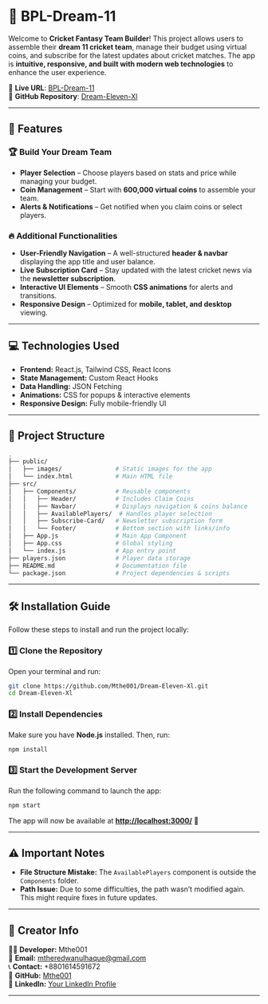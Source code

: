 # 🏏 BPL-Dream-11

Welcome to **Cricket Fantasy Team Builder**! This project allows users to assemble their **dream 11 cricket team**, manage their budget using virtual coins, and subscribe for the latest updates about cricket matches. The app is **intuitive, responsive, and built with modern web technologies** to enhance the user experience.

📍 **Live URL**: [BPL-Dream-11](https://verdant-churros-8bd07f.netlify.app/)\
📂 **GitHub Repository**: [Dream-Eleven-Xl](https://github.com/Mthe001/Dream-Eleven-Xl.git)

---

## 🎯 Features

### 🏆 Build Your Dream Team

- **Player Selection** – Choose players based on stats and price while managing your budget.
- **Coin Management** – Start with **600,000 virtual coins** to assemble your team.
- **Alerts & Notifications** – Get notified when you claim coins or select players.

### 🔥 Additional Functionalities

- **User-Friendly Navigation** – A well-structured **header & navbar** displaying the app title and user balance.
- **Live Subscription Card** – Stay updated with the latest cricket news via the **newsletter subscription**.
- **Interactive UI Elements** – Smooth **CSS animations** for alerts and transitions.
- **Responsive Design** – Optimized for **mobile, tablet, and desktop** viewing.

---

## 💻 Technologies Used

- **Frontend:** React.js, Tailwind CSS, React Icons
- **State Management:** Custom React Hooks
- **Data Handling:** JSON Fetching
- **Animations:** CSS for popups & interactive elements
- **Responsive Design:** Fully mobile-friendly UI

---

## 📂 Project Structure

```bash
.
├── public/
│   ├── images/               # Static images for the app
│   └── index.html            # Main HTML file
├── src/
│   ├── Components/           # Reusable components
│   │   ├── Header/           # Includes Claim Coins
│   │   ├── Navbar/           # Displays navigation & coins balance
│   │   ├── AvailablePlayers/  # Handles player selection
│   │   ├── Subscribe-Card/   # Newsletter subscription form
│   │   └── Footer/           # Bottom section with links/info
│   ├── App.js                # Main App Component
│   ├── App.css               # Global styling
│   └── index.js              # App entry point
├── players.json              # Player data storage
├── README.md                 # Documentation file
└── package.json              # Project dependencies & scripts
```

---

## 🛠️ Installation Guide

Follow these steps to install and run the project locally:

### **1️⃣ Clone the Repository**

Open your terminal and run:

```bash
git clone https://github.com/Mthe001/Dream-Eleven-Xl.git
cd Dream-Eleven-Xl
```

### **2️⃣ Install Dependencies**

Make sure you have **Node.js** installed. Then, run:

```bash
npm install
```

### **3️⃣ Start the Development Server**

Run the following command to launch the app:

```bash
npm start
```

The app will now be available at **[http://localhost:3000/](http://localhost:3000/)** 🎉

---

## ⚠️ Important Notes

- **File Structure Mistake:** The `AvailablePlayers` component is outside the `Components` folder.
- **Path Issue:** Due to some difficulties, the path wasn’t modified again. This might require fixes in future updates.

---

## 👤 Creator Info

👨‍💻 **Developer:** Mthe001\
📧 **Email:** [mtheredwanulhaque@gmail.com](mailto\:mtheredwanulhaque@gmail.com)\
📞 **Contact:** +8801614591672\
🔗 **GitHub:** [Mthe001](https://github.com/Mthe001)\
🔗 **LinkedIn:** [Your LinkedIn Profile](https://linkedin.com/in/yourprofile)

---



